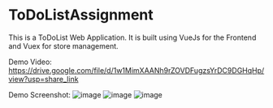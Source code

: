 # ToDoListAssignment
This is a ToDoList Web Application. It is built using VueJs for the Frontend and Vuex for store management.

Demo Video:
https://drive.google.com/file/d/1w1MimXAANh9rZOVDFugzsYrDC9DGHqHp/view?usp=share_link

Demo Screenshot:
![image](https://github.com/shwetampandit/ToDoListAssignment/assets/102205420/910b6e68-ddaa-42d6-8956-81cc2284ca94)
![image](https://github.com/shwetampandit/ToDoListAssignment/assets/102205420/7357ec54-931b-4da2-b632-14c562d83599)
![image](https://github.com/shwetampandit/ToDoListAssignment/assets/102205420/f1393e20-51e3-43fb-aff6-2742c3aa8598)

